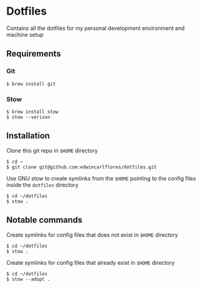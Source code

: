 # Dotfiles

Contains all the dotfiles for my personal development environment and machine setup

## Requirements

### Git

```
$ brew install git
```

### Stow

```
$ brew install stow
$ stow --verison
```

## Installation

Clone this git repo in `$HOME` directory

```
$ cd ~
$ git clone git@github.com:edwincarlflores/dotfiles.git
```

Use GNU stow to create symlinks from the `$HOME` pointing to the config files inside the `dotfiles` directory

```
$ cd ~/dotfiles
$ stow .
```

## Notable commands

Create symlinks for config files that does not exist in `$HOME` directory

```
$ cd ~/dotfiles
$ stow .
```

Create symlinks for config files that already exist in `$HOME` directory

```
$ cd ~/dotfiles
$ stow --adopt .
```
